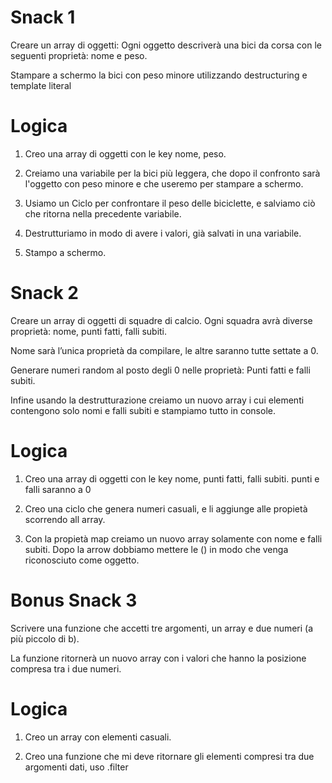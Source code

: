 # Snack 1
Creare un array di oggetti:
Ogni oggetto descriverà una bici da corsa con le seguenti proprietà: nome e peso.

Stampare a schermo la bici con peso minore utilizzando destructuring e template literal

# Logica

1. Creo una array di oggetti con le key nome, peso.

2. Creiamo una variabile per la bici più leggera, che dopo il confronto sarà l'oggetto con peso minore e che useremo per stampare a schermo.

3. Usiamo un Ciclo per confrontare il peso delle biciclette, e salviamo ciò che ritorna nella precedente variabile.

4. Destrutturiamo in modo di avere i valori, già salvati in una variabile.

5. Stampo a schermo.


# Snack 2
Creare un array di oggetti di squadre di calcio. Ogni squadra avrà diverse proprietà: 
nome, punti fatti, falli subiti.

Nome sarà l’unica proprietà da compilare, le altre saranno tutte settate a 0.

Generare numeri random al posto degli 0 nelle proprietà: Punti fatti e falli subiti.

Infine usando la destrutturazione creiamo un nuovo array i cui elementi contengono solo nomi e falli subiti e stampiamo tutto in console.

# Logica

1. Creo una array di oggetti con le key nome, punti fatti, falli subiti. punti e falli saranno a 0

2. Creo una ciclo che genera numeri casuali, e li aggiunge alle propietà scorrendo all array. 

3. Con la propietà map creiamo un nuovo array solamente con nome e falli subiti.
    Dopo la arrow dobbiamo mettere le () in modo che venga riconosciuto come oggetto.
# Bonus Snack 3
Scrivere una funzione che accetti tre argomenti, un array e due numeri (a più piccolo di b).

La funzione ritornerà un nuovo array con i valori che hanno la posizione compresa tra i due numeri.

# Logica

1. Creo un array con elementi casuali.

2. Creo una funzione che mi deve ritornare gli elementi compresi tra due argomenti dati, uso .filter 